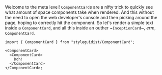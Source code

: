 Welcome to the meta level! `ComponentCard`s are a nifty trick to quickly see
what amount of space components take when rendered. And this without the need to
open the web developer's console and then picking around the page, hoping to
correctly hit the component. So let's render a simple text inside a
`ComponentCard`, and all this inside an outher ~`InceptionCard`~, _erm_,
`ComponentCard`.

```tsx
import { ComponentCard } from "styleguidist/ComponentCard";

<ComponentCard>
  <ComponentCard>
    Doh!
  </ComponentCard>
</ComponentCard>;
```
